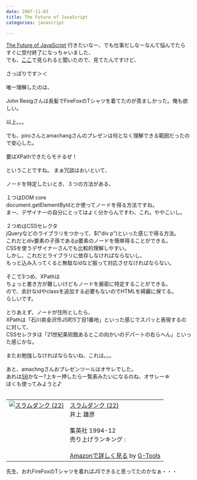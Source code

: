 ```yaml
---
date: 2007-11-03
title: The Future of JavaScript
categories: javascript

---
```

<a href="http://www.mozilla-japan.org/events/2007/javascript/">The Future of JavaScript</a> 行きたいなー、でも仕事だしなーなんて悩んでたら<br />すぐに受付終了になっちゃいました、<br />でも、<a href="http://ustream.tv/channel/the-future-of-javascript">ここ</a>で見られると聞いたので、見てたんですけど、<br /><br />さっぱりです＞＜<br /><br />唯一理解したのは、<br /><br />John Resigさんは長髪でFireFoxのTシャツを着てたのが羨ましかった。俺も欲しい。<br /><br />以上。。。<br /><br />でも、piroさんとamachangさんのプレゼンは何となく理解できる範囲だったので安心した。<br /><br />要はXPathできたらモテるぜ！<br /><br />ということですね。 まぁ冗談はおいといて、<br /><br />ノードを特定したいとき、３つの方法がある、<br /><br />１つはDOM core<br />document.getElementByIdとか使ってノードを得る方法ですね。<br />まー、デザイナーの自分にとってはよく分からんですわ、これ。ややこいし。<br /><br />２つめはCSSセレクタ<br />jQueryなどのライブラリをつかって、$("div p")といった感じで得る方法。<br />これだとdiv要素の子孫であるp要素のノードを簡単得ることができる。<br />CSSを使うデザイナーさんでも比較的理解しやすい。<br />しかし、これだとライブラリに依存しなければならないし、<br />もっと込み入ってくると無駄なidなど振って対応させなければならない。<br /><br />そこで3つめ、XPathは<br />ちょっと書き方が難しいけどもノードを厳密に特定することができる。<br />ので、余計なidやclassを追加する必要もないのでHTMLを綺麗に保てる。<br />らしいです。<br /><br />とりあえず、ノードが住所としたら、<br />XPathは「石川県金沢市JS町5丁目1番地」といった感じでスパッと表現するのに対して、<br />CSSセレクタは「21世紀美術館あるとこの向かいのデパートの右らへん」といった感じかな。<br /><br />またお勉強しなければならないね、これは。。。<br /><br />あと、amachngさんおプレゼンツールはオサレでした。<br />あれは<a href="http://amachang.art-code.org/pr/">S6</a>かなー?上キー押したら一覧表みたいになるのね、オサレー☆<br />ぼくも使ってみようと♪<br /><br /><table border="0" cellpadding="5"><tbody><tr><td valign="top"><a href="http://www.amazon.co.jp/exec/obidos/ASIN/4088718429/warikiru-22/ref=nosim/" target="_blank"><img src="http://ecx.images-amazon.com/images/I/2155209GFML.jpg" alt="スラムダンク (22)" border="0" /></a></td><td valign="top"><span style=""><a href="http://www.amazon.co.jp/exec/obidos/ASIN/4088718429/warikiru-22/ref=nosim/" target="_blank">スラムダンク (22)</a><br />井上 雄彦<br /><br />集英社  1994-12<br />売り上げランキング :<br /><br /><a href="http://www.amazon.co.jp/exec/obidos/ASIN/4088718429/warikiru-22/ref=nosim/" target="_blank">Amazonで詳しく見る</a></span><span style=""> by <a href="http://www.goodpic.com/mt/aws/index.html">G-Tools</a></span></td></tr></tbody></table>先生、おれFireFoxのTシャツを着ればJSできると思ってたのかなぁ・・・
